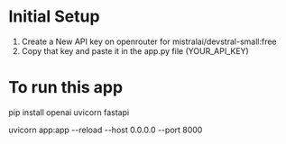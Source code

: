 # Initial Setup 

1) Create a New API key on openrouter for mistralai/devstral-small:free
2) Copy that key and paste it in the app.py file (YOUR_API_KEY)


# To run this app 

pip install openai uvicorn fastapi

uvicorn app:app --reload --host 0.0.0.0 --port 8000

